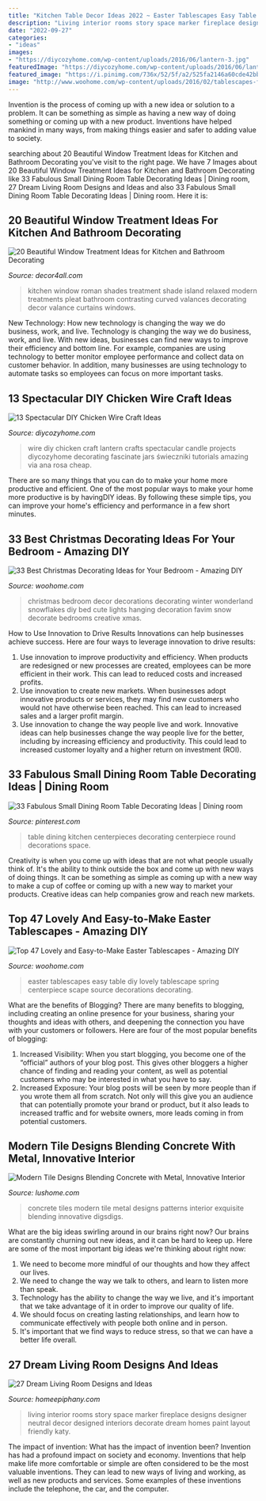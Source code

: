 ```yaml
---
title: "Kitchen Table Decor Ideas 2022 ~ Easter Tablescapes Easy Table Diy Lovely Tablescape Spring Centerpiece Scape Source Decorations Decorating"
description: "Living interior rooms story space marker fireplace designs designer neutral decor designed interiors decorate dream homes paint layout friendly katy"
date: "2022-09-27"
categories:
- "ideas"
images:
- "https://diycozyhome.com/wp-content/uploads/2016/06/lantern-3.jpg"
featuredImage: "https://diycozyhome.com/wp-content/uploads/2016/06/lantern-3.jpg"
featured_image: "https://i.pinimg.com/736x/52/5f/a2/525fa2146a60cde42bb0144a5ab07214.jpg"
image: "http://www.woohome.com/wp-content/uploads/2016/02/tablescapes-for-easter-09.jpg"
---
```



Invention is the process of coming up with a new idea or solution to a problem. It can be something as simple as having a new way of doing something or coming up with a new product. Inventions have helped mankind in many ways, from making things easier and safer to adding value to society.

	

		
searching about 20 Beautiful Window Treatment Ideas for Kitchen and Bathroom Decorating you've visit to the right page. We have 7 Images about 20 Beautiful Window Treatment Ideas for Kitchen and Bathroom Decorating like 33 Fabulous Small Dining Room Table Decorating Ideas | Dining room, 27 Dream Living Room Designs and Ideas and also 33 Fabulous Small Dining Room Table Decorating Ideas | Dining room. Here it is:
		
    
## 20 Beautiful Window Treatment Ideas For Kitchen And Bathroom Decorating

<img loading=lazy src="http://www.decor4all.com/wp-content/uploads/2015/07/modern-kitchen-decor-roman-shades-window-treatment-ideas-3.jpg" onerror="this.onerror=null;this.src='https://tse4.mm.bing.net/th?id=OIP.v-CuyIKENvSYVRcIfahERQHaJ3&amp;pid=15.1';" alt="20 Beautiful Window Treatment Ideas for Kitchen and Bathroom Decorating">

_Source: decor4all.com_

>kitchen window roman shades treatment shade island relaxed modern treatments pleat bathroom contrasting curved valances decorating decor valance curtains windows. 

	

New Technology: How new technology is changing the way we do business, work, and live.
Technology is changing the way we do business, work, and live. With new ideas, businesses can find new ways to improve their efficiency and bottom line. For example, companies are using technology to better monitor employee performance and collect data on customer behavior. In addition, many businesses are using technology to automate tasks so employees can focus on more important tasks.

    
## 13 Spectacular DIY Chicken Wire Craft Ideas

<img loading=lazy src="https://diycozyhome.com/wp-content/uploads/2016/06/lantern-3.jpg" onerror="this.onerror=null;this.src='https://tse4.mm.bing.net/th?id=OIP.ilGoiL352Gl_isL8dvDhUQHaKe&amp;pid=15.1';" alt="13 Spectacular DIY Chicken Wire Craft Ideas">

_Source: diycozyhome.com_

>wire diy chicken craft lantern crafts spectacular candle projects diycozyhome decorating fascinate jars świeczniki tutorials amazing via ana rosa cheap. 

	

There are so many things that you can do to make your home more productive and efficient. One of the most popular ways to make your home more productive is by havingDIY ideas. By following these simple tips, you can improve your home's efficiency and performance in a few short minutes.

    
## 33 Best Christmas Decorating Ideas For Your Bedroom - Amazing DIY

<img loading=lazy src="http://www.woohome.com/wp-content/uploads/2017/12/Christmas-Bedroom-Decorations-Ideas-19.jpg" onerror="this.onerror=null;this.src='https://tse3.mm.bing.net/th?id=OIP.mefA9LZHSv9GQitk9WV4qgHaJ4&amp;pid=15.1';" alt="33 Best Christmas Decorating Ideas for Your Bedroom - Amazing DIY">

_Source: woohome.com_

>christmas bedroom decor decorations decorating winter wonderland snowflakes diy bed cute lights hanging decoration favim snow decorate bedrooms creative xmas. 

	

How to Use Innovation to Drive Results
Innovations can help businesses achieve success. Here are four ways to leverage innovation to drive results:
1. Use innovation to improve productivity and efficiency. When products are redesigned or new processes are created, employees can be more efficient in their work. This can lead to reduced costs and increased profits.
2. Use innovation to create new markets. When businesses adopt innovative products or services, they may find new customers who would not have otherwise been reached. This can lead to increased sales and a larger profit margin.
3. Use innovation to change the way people live and work. Innovative ideas can help businesses change the way people live for the better, including by increasing efficiency and productivity. This could lead to increased customer loyalty and a higher return on investment (ROI).

    
## 33 Fabulous Small Dining Room Table Decorating Ideas | Dining Room

<img loading=lazy src="https://i.pinimg.com/736x/52/5f/a2/525fa2146a60cde42bb0144a5ab07214.jpg" onerror="this.onerror=null;this.src='https://tse1.mm.bing.net/th?id=OIP.zChRdLdWgFrlYcz7BHntHwHaLK&amp;pid=15.1';" alt="33 Fabulous Small Dining Room Table Decorating Ideas | Dining room">

_Source: pinterest.com_

>table dining kitchen centerpieces decorating centerpiece round decorations space. 

	

Creativity is when you come up with ideas that are not what people usually think of. It's the ability to think outside the box and come up with new ways of doing things. It can be something as simple as coming up with a new way to make a cup of coffee or coming up with a new way to market your products. Creative ideas can help companies grow and reach new markets.

    
## Top 47 Lovely And Easy-to-Make Easter Tablescapes - Amazing DIY

<img loading=lazy src="http://www.woohome.com/wp-content/uploads/2016/02/tablescapes-for-easter-09.jpg" onerror="this.onerror=null;this.src='https://tse3.mm.bing.net/th?id=OIP.UD3yFmKND7j-Pc8wAVdu6AHaK3&amp;pid=15.1';" alt="Top 47 Lovely and Easy-to-Make Easter Tablescapes - Amazing DIY">

_Source: woohome.com_

>easter tablescapes easy table diy lovely tablescape spring centerpiece scape source decorations decorating. 

	

What are the benefits of Blogging?
There are many benefits to blogging, including creating an online presence for your business, sharing your thoughts and ideas with others, and deepening the connection you have with your customers or followers. Here are four of the most popular benefits of blogging: 
1. Increased Visibility: When you start blogging, you become one of the “official” authors of your blog post. This gives other bloggers a higher chance of finding and reading your content, as well as potential customers who may be interested in what you have to say. 
2. Increased Exposure: Your blog posts will be seen by more people than if you wrote them all from scratch. Not only will this give you an audience that can potentially promote your brand or product, but it also leads to increased traffic and for website owners, more leads coming in from potential customers. 

    
## Modern Tile Designs Blending Concrete With Metal, Innovative Interior

<img loading=lazy src="https://www.lushome.com/wp-content/uploads/2013/06/concrete-metal-tiles-modern-tile-designs-9.jpg" onerror="this.onerror=null;this.src='https://tse2.mm.bing.net/th?id=OIP.rzYdxjh_uIQGEj2AmquhtQHaJ3&amp;pid=15.1';" alt="Modern Tile Designs Blending Concrete with Metal, Innovative Interior">

_Source: lushome.com_

>concrete tiles modern tile metal designs patterns interior exquisite blending innovative digsdigs. 

	

What are the big ideas swirling around in our brains right now?
Our brains are constantly churning out new ideas, and it can be hard to keep up. Here are some of the most important big ideas we're thinking about right now: 
1. We need to become more mindful of our thoughts and how they affect our lives. 
2. We need to change the way we talk to others, and learn to listen more than speak. 
3. Technology has the ability to change the way we live, and it's important that we take advantage of it in order to improve our quality of life. 
4. We should focus on creating lasting relationships, and learn how to communicate effectively with people both online and in person. 
5. It's important that we find ways to reduce stress, so that we can have a better life overall.

    
## 27 Dream Living Room Designs And Ideas

<img loading=lazy src="https://homeepiphany.com/wp-content/uploads/2019/06/living-rooms-pictures_80.jpg" onerror="this.onerror=null;this.src='https://tse3.mm.bing.net/th?id=OIP.PiI4fgYBXSSpBti8wAIwCQHaLG&amp;pid=15.1';" alt="27 Dream Living Room Designs and Ideas">

_Source: homeepiphany.com_

>living interior rooms story space marker fireplace designs designer neutral decor designed interiors decorate dream homes paint layout friendly katy. 

	

The impact of invention: What has the impact of invention been?
Invention has had a profound impact on society and economy. Inventions that help make life more comfortable or simple are often considered to be the most valuable inventions. They can lead to new ways of living and working, as well as new products and services. Some examples of these inventions include the telephone, the car, and the computer.

